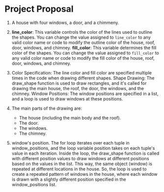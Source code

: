 # Project Proposal

1. A house with four windows, a door, and a chimmeny.


2. **line_color**: This variable controls the color of the lines used to outline the shapes. You can change the value assigned to `line_color` to any valid color name or code to modify the outline color of the house, roof, door, windows, and chimney. **fill_color**: This variable determines the fill color of the shapes. You can change the value assigned to `fill_color` to any valid color name or code to modify the fill color of the house, roof, door, windows, and chimney.


3. Color Specification: The line color and fill color are specified multiple times in the code when drawing different shapes.
Shape Drawing: The draw_shape function is used to draw rectangles, and it's called for drawing the main house, the roof, the door, the windows, and the chimney. Window Positions: The window positions are specified in a list, and a loop is used to draw windows at these positions.


4. The main parts of the drawing are:
   - The house (including the main body and the roof).
   - The door.
   - The windows.
   - The chimney.


5. window's position. The for loop iterates over each tuple in window_positions, and the loop variable position takes on each tuple's value in each iteration. Inside the loop, the draw_shape function is called with different position values to draw windows at different positions based on the values in the list. This way, the same object (window) is repeated at different locations in the house. So, the loop is used to create a repeated pattern of windows in the house, where each window is drawn with a slightly different position specified in the window_positions list.